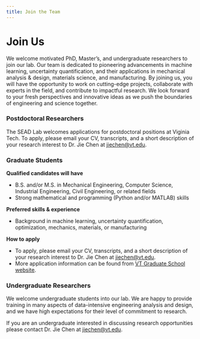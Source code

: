 ```yaml
---
title: Join the Team
---
```


# Join Us

We welcome motivated PhD, Master’s, and undergraduate researchers to join our lab. Our team is dedicated to pioneering advancements in machine learning, uncertainty quantification, and their applications in mechanical analysis & design,  materials science, and manufacturing. By joining us, you will have the opportunity to work on cutting-edge projects, collaborate with experts in the field, and contribute to impactful research. We look forward to your fresh perspectives and innovative ideas as we push the boundaries of engineering and science together.



### Postdoctoral Researchers
The SEAD Lab welcomes applications for postdoctoral positions at Viginia Tech. To apply, please email your CV, transcripts, and a short description of your research interest to Dr. Jie Chen at jiechen@vt.edu.



### Graduate Students

**Qualified candidates will have**
- B.S. and/or M.S. in Mechanical Engineering, Computer Science, Industrial Engineering, Civil Engineering, or related fields
- Strong mathematical and programming (Python and/or MATLAB) skills

**Preferred skills & experience**
- Background in machine learning, uncertainty quantification, optimization, mechanics, materials, or manufacturing
  
**How to apply**
- To apply, please email your CV, transcripts, and a short description of your research interest to Dr. Jie Chen at jiechen@vt.edu.
- More application information can be found from [VT Graduate School website](https://graduateschool.vt.edu/admissions/how-to-apply.html).



### Undergraduate Researchers

We welcome undergraduate students into our lab. We are happy to provide training in many aspects of data-intensive engineering analysis and design, and we have high expectations for their level of commitment to research.

If you are an undergraduate interested in discussing research opportunities please contact Dr. Jie Chen at jiechen@vt.edu.

<!--
### Undergraduate Students

We welcome undergraduate students into our lab.
Undergraduate researchers have become first authors on papers submitted on research that they performed as part of our group.
We are happy to train undergraduates in many aspects of data-intensive biology, and we have high expectations for their level of commitment to research.

If you are an undergraduate interested in discussing research opportunities please [contact Casey]({{ site.baseurl }}/contact).


{% include figure.html image="images/team/group-photo-3.jpg" width="100%" %}
-->
